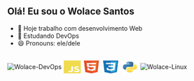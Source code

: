 ## Olá! Eu sou o Wolace Santos

- 🔭 Hoje trabalho com desenvolvimento Web
- 🌱 Estudando DevOps
- 😄 Pronouns: ele/dele

<div style="display: inline_block"><br>
  <img align="center" alt="Wolace-DevOps" height="30" width="40" src="https://cdn.jsdelivr.net/gh/devicons/devicon@latest/icons/azuredevops/azuredevops-original.svg" />          
  <img align="center" alt="Wolace-Js" height="30" width="40" src="https://raw.githubusercontent.com/devicons/devicon/master/icons/javascript/javascript-plain.svg">
   <img align="center" alt="Wolace-HTML" height="30" width="40" src="https://raw.githubusercontent.com/devicons/devicon/master/icons/html5/html5-original.svg">
  <img align="center" alt="Wolace-CSS" height="30" width="40" src="https://raw.githubusercontent.com/devicons/devicon/master/icons/css3/css3-original.svg">
  <img align="center" alt="Wolace-Python" height="30" width="40" src="https://raw.githubusercontent.com/devicons/devicon/master/icons/python/python-original.svg">
  <img align="center" alt="Wolace-Linux" height="30" width="40" src="https://cdn.jsdelivr.net/gh/devicons/devicon@latest/icons/linux/linux-original.svg" />
          
 
</div>
